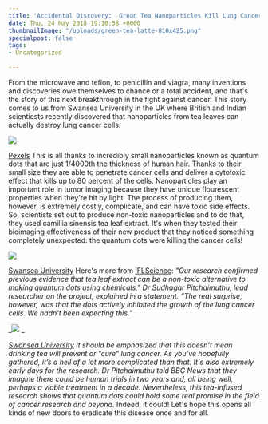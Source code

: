 ```yaml
---
title: 'Accidental Discovery:  Grean Tea Nanoparticles Kill Lung Cancer Cells'
date: Thu, 24 May 2018 19:10:58 +0000
thumbnailImage: "/uploads/green-tea-latte-810x425.png"
specialpost: false
tags:
- Uncategorized

---
```

From the microwave and teflon, to penicillin and viagra, many inventions and discoveries owe themselves to chance or a total accident, and that's the story of this next breakthrough in the fight against cancer. This story comes to us from Swansea University in the UK where British and Indian scientiests recently discovered that nanoparticles from tea leaves can actually destroy lung cancer cells. 

![](http://newsattorneys.staging.wpengine.com/wp-content/uploads/2018/05/coffee-shop-green-tea-latte-590335-1024x683.jpg) 

[Pexels](https://www.pexels.com/photo/coffee-shop-green-tea-latte-latte-art-590335/) This is all thanks to incredibly small nanoparticles known as quantum dots that are just 1/4000th the thickness of human hair. Thanks to their small size they are able to penetrate cancer cells and deliver a cytotoxic effect that kills up to 80 percent of the cells. Nanoparticles play an important role in tumor imaging because they have unique flourescent properties when they're hit by light. The process of producing them, however, is extremely costly, complicate, and can have toxic side effects. So, scientists set out to produce non-toxic nanoparticles and to do that, they used camillia sinensis tea leaf extract. It's when they tested their bioimaging effectiveness of their new product that they noticed something completely unexpected: the quantum dots were killing the cancer cells!

 ![](http://newsattorneys.staging.wpengine.com/wp-content/uploads/2018/05/green-tea-nanoparticle.jpg) 

[Swansea University](http://www.swansea.ac.uk/press-office/latest-research/quantumdotstinynanoparticlesderivedfromtealeavesdestroylungcancercells.php) Here's more from [IFLScience](http://www.iflscience.com/health-and-medicine/scientists-accidentally-discover-tea-leaf-nanoparticles-kill-lung-cancer-cells/): _"Our research confirmed previous evidence that tea leaf extract can be a non-toxic alternative to making quantum dots using chemicals," Dr Sudhagar Pitchaimuthu, lead researcher on the project, explained in a statement. “The real surprise, however, was that the dots actively inhibited the growth of the lung cancer cells. We hadn't been expecting this.”_ 

_![](http://newsattorneys.staging.wpengine.com/wp-content/uploads/2018/05/grean-tea-research-team.jpg) _

[_Swansea University_](http://www.swansea.ac.uk/press-office/latest-research/quantumdotstinynanoparticlesderivedfromtealeavesdestroylungcancercells.php) _It should be emphasized that this doesn’t mean drinking tea will prevent or "cure" lung cancer. As you’ve hopefully gathered, it’s a hell of a lot more complicated than that. It's also extremely early days for the research. Dr Pitchaimuthu told BBC News that they imagine there could be human trials in two years and, all being well, perhaps a viable treatment in a decade. Nevertheless, this tea-infused research shows that quantum dots could hold some real promise in the field of cancer research and beyond._ Indeed, it could! Let's hope this opens all kinds of new doors to eradicate this disease once and for all.